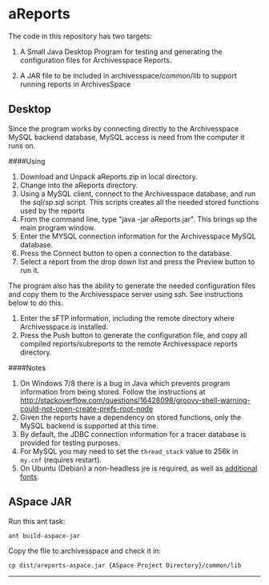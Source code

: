 aReports
============

The code in this repository has two targets:

1) A Small Java Desktop Program for testing and generating the configuration files for Archivesspace Reports.

2) A JAR file to be included in archivesspace/common/lib to support running reports in ArchivesSpace

## Desktop 

Since the program works by connecting directly to the Archivesspace MySQL backend database, MySQL access is need from the computer it runs on.  

####Using

1. Download and Unpack aReports.zip in local directory.
2. Change into the aReports directory.
3. Using a MySQL client, connect to the Archivesspace database, and run the sql/sp.sql script. This scripts creates all the needed stored functions used by the reports
4. From the command line, type "java -jar aReports.jar". This brings up the main program window.
5. Enter the MYSQL connection information for the Archivesspace MySQL database.
6. Press the Connect button to open a connection to the database.
7. Select a report from the drop down list and press the Preview button to run it.

The program also has the ability to generate the needed configuration files and copy them to the Archivesspace server using ssh.  See instructions below to do this.

1. Enter the sFTP information, including the remote directory where Archivesspace is installed.
2. Press the Push button to generate the configuration file, and copy all compiled reports/subreports to the remote Archivesspace reports directory. 

####Notes

1. On Windows 7/8 there is a bug in Java which prevents program information from being stored. Follow the instructions at http://stackoverflow.com/questions/16428098/groovy-shell-warning-could-not-open-create-prefs-root-node
2. Given the reports have a dependency on stored functions, only the MySQL backend is supported at this time.
3. By default, the JDBC connection information for a tracer database is provided for testing purposes.
4. For MySQL you may need to set the `thread_stack` value to 256k in `my.cnf` (requires restart).
5. On Ubuntu (Debian) a non-headless jre is required, as well as [additional fonts](http://www.perfectabstractions.com/blog/how-to-install-windows-fonts-in-java-on-linux).

## ASpace JAR

Run this ant task:

    ant build-aspace-jar

Copy the file to archivesspace and check it in:

    cp dist/areports-aspace.jar {ASpace Project Directory}/common/lib

---
